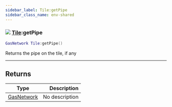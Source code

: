 ```yaml
---
sidebar_label: Tile:getPipe
sidebar_class_name: env-shared
---
```


### ![](/img/wiki/shared.png) [Tile](../tile/README.md):getPipe

```lua
GasNetwork Tile:getPipe()
```

Returns the pipe on the tile, if any<br/>

-----------------
## Returns

| Type   | Description |
| ------ | ----------: |
| [GasNetwork](../gasnetwork/README.md) | No description |
